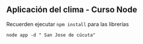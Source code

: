 ## Aplicación del clima - Curso Node

Recuerden ejecutar ```npm install``` para las librerías

```
node app -d " San Jose de cúcuta"
```